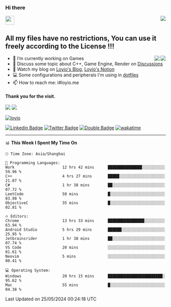 <h3 align="left">Hi there</h3>
<img src='https://em-content.zobj.net/source/animated-noto-color-emoji/356/waving-hand_light-skin-tone_1f44b-1f3fb_1f3fb.gif' width='28' />
<a align="right" href="https://github.com/loyio/loyio/blob/master/STAR/README.md"><img align="right" src="https://img.shields.io/badge/LOYIO-STAR-green" /></a>

## All my files have no restrictions, You can use it freely according to the License !!!

<a href="https://github.com/loyio#gh-light-mode-only">
     <img align="right"  src="https://loy-readme.vercel.app/api/top-langs/?username=loyio&langs_count=6&hide=css,html,jupyter%20notebook" />
</a>

<a href="https://github.com/loyio#gh-dark-mode-only">
  <img align="right"  src="https://loy-readme.vercel.app/api/top-langs/?username=loyio&langs_count=6&theme=slateorange&hide=css,html,jupyter%20notebook" />
</a>



- 🔭 I’m currently working on Games
- 💬 Discuss some topic about C++, Game Engine, Render on [Discussions](https://github.com/loyio/loyio/discussions)
- 📔 Watch my blog on [Loyio's Blog](https://loyio.me), [Loyio's Notion](https://loyio.notion.site/loyio/Loyio-s-Dashboard-2f56bd29222a445ea9d9e8802a1ac83b)
- 💻 Some configurations and peripherals I'm using in [dotfiles](https://github.com/loyio/dotfiles)
- 📫 How to reach me: i#loyio.me


#### Thank you for the visit.
<img src="http://profile-counter.glitch.me/loyio/count.svg" />

<img src="https://loy-readme.vercel.app/api?username=loyio&show_icons=true&hide=stars&include_all_commits=true&hide_title=true&theme=slateorange" />

     

[![loyio](https://github-profile-trophy.vercel.app/?username=loyio&theme=onedark&column=4)](https://github.com/loyio)

[![Linkedin Badge](https://img.shields.io/badge/-@loyio-0077b5?style=flat-square&logo=Linkedin&logoColor=white&labelColor=0077b5&link=https://www.linkedin.com/in/loyio-hex-363172158/)](https://www.linkedin.com/in/loyio-hex-363172158/)
[![Twitter Badge](https://img.shields.io/badge/-@loyiome-000000?style=flat-square&labelColor=000000&logo=x&logoColor=white&link=https://twitter.com/loyiome)](https://twitter.com/loyiome)
[![Double Badge](https://img.shields.io/badge/@loyio-007722?style=flat&logo=Douban&logoColor=white)](https://www.douban.com/people/susmote)
[![wakatime](https://wakatime.com/badge/user/c0ddc104-5a20-41d1-ab9a-c4d9ea20a4d9.svg)](https://wakatime.com/@c0ddc104-5a20-41d1-ab9a-c4d9ea20a4d9)

-------
<!--START_SECTION:waka-->
📊 **This Week I Spent My Time On** 

```text
🕑︎ Time Zone: Asia/Shanghai

💬 Programming Languages: 
Work                     12 hrs 42 mins      ███████████████░░░░░░░░░░   59.96 % 
C++                      4 hrs 27 mins       █████░░░░░░░░░░░░░░░░░░░░   21.07 % 
C#                       1 hr 38 mins        ██░░░░░░░░░░░░░░░░░░░░░░░   07.72 % 
LeetCode                 50 mins             █░░░░░░░░░░░░░░░░░░░░░░░░   03.98 % 
ObjectiveC               35 mins             █░░░░░░░░░░░░░░░░░░░░░░░░   02.81 % 

🔥 Editors: 
Chrome                   13 hrs 33 mins      ████████████████░░░░░░░░░   63.94 % 
Android Studio           5 hrs 29 mins       ██████░░░░░░░░░░░░░░░░░░░   25.95 % 
Jetbrainsrider           1 hr 38 mins        ██░░░░░░░░░░░░░░░░░░░░░░░   07.74 % 
VS Code                  20 mins             ░░░░░░░░░░░░░░░░░░░░░░░░░   01.61 % 
Neovim                   5 mins              ░░░░░░░░░░░░░░░░░░░░░░░░░   00.41 % 

💻 Operating System: 
Windows                  20 hrs 15 mins      ████████████████████████░   95.62 % 
Mac                      55 mins             █░░░░░░░░░░░░░░░░░░░░░░░░   04.38 % 
```


 Last Updated on 25/05/2024 00:24:18 UTC
<!--END_SECTION:waka-->
